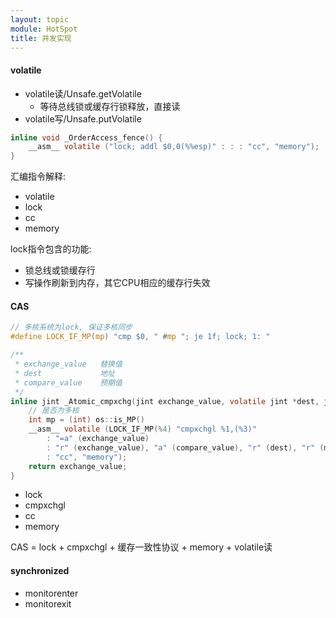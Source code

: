 ```yaml
---
layout: topic
module: HotSpot
title: 并发实现
---
```


#### volatile

* volatile读/Unsafe.getVolatile
    * 等待总线锁或缓存行锁释放，直接读
* volatile写/Unsafe.putVolatile

```c
inline void _OrderAccess_fence() {
    __asm__ volatile ("lock; addl $0,0(%%esp)" : : : "cc", "memory");
}
```

汇编指令解释:

* volatile
* lock
* cc
* memory

lock指令包含的功能:

* 锁总线或锁缓存行
* 写操作刷新到内存，其它CPU相应的缓存行失效

#### CAS

```c
// 多核系统为lock, 保证多核同步
#define LOCK_IF_MP(mp) "cmp $0, " #mp "; je 1f; lock; 1: "

/**
 * exchange_value   替换值
 * dest             地址
 * compare_value    预期值
 */
inline jint _Atomic_cmpxchg(jint exchange_value, volatile jint *dest, jint compare_value) {
    // 是否为多核
    int mp = (int) os::is_MP()
    __asm__ volatile (LOCK_IF_MP(%4) "cmpxchgl %1,(%3)"
        : "=a" (exchange_value)
        : "r" (exchange_value), "a" (compare_value), "r" (dest), "r" (mp)
        : "cc", "memory");
    return exchange_value;
}
```

* lock
* cmpxchgl
* cc
* memory

CAS = lock + cmpxchgl + 缓存一致性协议 + memory + volatile读

#### synchronized

* monitorenter
* monitorexit
